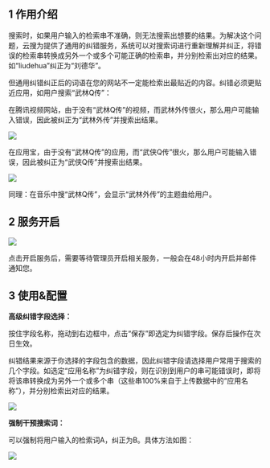 ## 1 作用介绍

搜索时，如果用户输入的检索串不准确，则无法搜索出想要的结果。为解决这个问题，云搜为提供了通用的纠错服务，系统可以对搜索词进行重新理解并纠正，将错误的检索串转换成另外一个或多个可能正确的检索串，并分别检索出对应的结果。如“liudehua”纠正为“刘德华”。

但通用纠错纠正后的词语在您的网站不一定能检索出最贴近的内容。纠错必须更贴近应用，如用户搜索“武林Q传”：

在腾讯视频网站，由于没有“武林Q传”的视频，而武林外传很火，那么用户可能输入错误，因此被纠正为“武林外传”并搜索出结果。

![](//qzonestyle.gtimg.cn/qzone/vas/opensns/res/img/yunsousuobangzhuwendang-50.png)

在应用宝，由于没有“武林Q传”的应用，而“武侠Q传”很火，那么用户可能输入错误，因此被纠正为“武侠Q传”并搜索出结果。

![](//qzonestyle.gtimg.cn/qzone/vas/opensns/res/img/yunsousuobangzhuwendang-51.png)

同理：在音乐中搜“武林Q传”，会显示“武林外传”的主题曲给用户。

## 2 服务开启

![](//mccdn.qcloud.com/img5698f59496fc0.png)

点击开启服务后，需要等待管理员开启相关服务，一般会在48小时内开启并邮件通知您。

## 3 使用&配置

**高级纠错字段选择：**

按住字段名称，拖动到右边框中，点击“保存”即选定为纠错字段。保存后操作在次日生效。

纠错结果来源于你选择的字段包含的数据，因此纠错字段请选择用户常用于搜索的几个字段。如选定“应用名称”为纠错字段，则在识别到用户的串可能错误时，即将将该串转换成为另外一个或多个串（这些串100%来自于上传数据中的“应用名称”），并分别检索出对应的结果。

![](//mccdn.qcloud.com/img5698f5b06c569.png)

**强制干预搜索词：**

可以强制将用户输入的检索词A，纠正为B。具体方法如图：

![](//mccdn.qcloud.com/img5698f5b95c3d7.png)